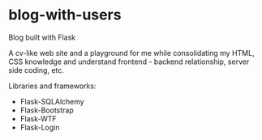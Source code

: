 # blog-with-users
Blog built with Flask

A cv-like web site and a playground for me while consolidating my HTML, CSS knowledge and understand frontend - backend relationship, server side coding, etc.

Libraries and frameworks:
 - Flask-SQLAlchemy
 - Flask-Bootstrap
 - Flask-WTF
 - Flask-Login
